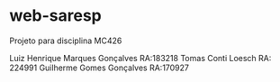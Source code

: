 # web-saresp
Projeto para disciplina MC426

Luiz Henrique Marques Gonçalves RA:183218
Tomas Conti Loesch RA: 224991
Guilherme Gomes Gonçalves RA:170927
